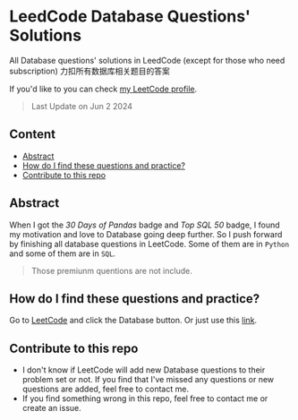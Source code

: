 # LeedCode Database Questions' Solutions
All Database questions' solutions in LeedCode (except for those who need subscription)
力扣所有数据库相关题目的答案

If you'd like to you can check [my LeetCode profile](https://leetcode.com/udklover/).

> Last Update on Jun 2 2024
## Content
- [Abstract](#abstract)
- [How do I find these questions and practice?](#how-do-i-find-these-questions-and-practice)
- [Contribute to this repo](#contribute-to-this-repo)
## Abstract
When I got the *30 Days of Pandas* badge and *Top SQL 50* badge, I found my motivation and love to Database going deep further. So I push forward by finishing all database questions in LeetCode. Some of them are in `Python` and some of them are in `SQL`. 
> Those premiunm quentions are not include.

## How do I find these questions and practice?
Go to [LeetCode](https://leetcode.com/) and click the Database button. Or just use this [link](https://leetcode.com/problemset/database/).

## Contribute to this repo
- I don't know if LeetCode will add new Database questions to their problem set or not. If you find that I've missed any questions or new questions are added, feel free to contact me.
- If you find something wrong in this repo, feel free to contact me or create an issue.

